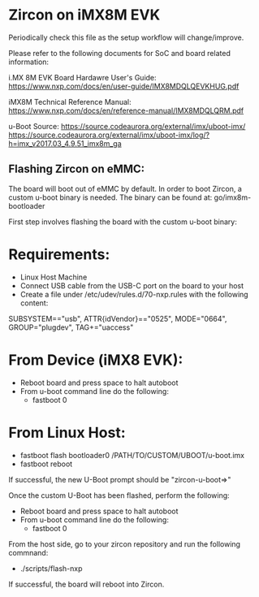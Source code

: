 #  Zircon on iMX8M EVK
Periodically check this file as the setup workflow will change/improve.


Please refer to the following documents for SoC and board related information:

i.MX 8M EVK Board Hardawre User's Guide:
https://www.nxp.com/docs/en/user-guide/IMX8MDQLQEVKHUG.pdf

iMX8M Technical Reference Manual:
https://www.nxp.com/docs/en/reference-manual/IMX8MDQLQRM.pdf

u-Boot Source:
https://source.codeaurora.org/external/imx/uboot-imx/
https://source.codeaurora.org/external/imx/uboot-imx/log/?h=imx_v2017.03_4.9.51_imx8m_ga

## Flashing Zircon on eMMC:

The board will boot out of eMMC by default. In order to boot Zircon, a custom u-boot binary
is needed. The binary can be found at: go/imx8m-bootloader

First step involves flashing the board with the custom u-boot binary:

# Requirements:
 + Linux Host Machine
 + Connect USB cable from the USB-C port on the board to your host
 + Create a file under /etc/udev/rules.d/70-nxp.rules with the following content:

 SUBSYSTEM=="usb", ATTR{idVendor}=="0525", MODE="0664", GROUP="plugdev", TAG+="uaccess"


# From Device (iMX8 EVK):

+ Reboot board and press space to halt autoboot
+ From u-boot command line do the following:
    + fastboot 0

# From Linux Host:
 + fastboot flash bootloader0 /PATH/TO/CUSTOM/UBOOT/u-boot.imx
 + fastboot reboot

 If successful, the new U-Boot prompt should be "zircon-u-boot=>"

Once the custom U-Boot has been flashed, perform the following:
+ Reboot board and press space to halt autoboot
+ From u-boot command line do the following:
    + fastboot 0

From the host side, go to your zircon repository and run the following commnand:
+ ./scripts/flash-nxp

If successful, the board will reboot into Zircon.
